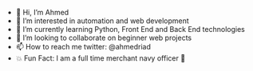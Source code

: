 - 👋 Hi, I’m Ahmed
- 👀 I’m interested in automation and web development 
- 🌱 I’m currently learning Python, Front End and Back End technologies 
- 💞️ I’m looking to collaborate on beginner web projects
- 📫 How to reach me twitter: @ahmedriad
- 💥 Fun Fact: I am a full time merchant navy officer 🚢



<!---
araidz/araidz is a ✨ special ✨ repository because its `README.md` (this file) appears on your GitHub profile.
You can click the Preview link to take a look at your changes.
--->

